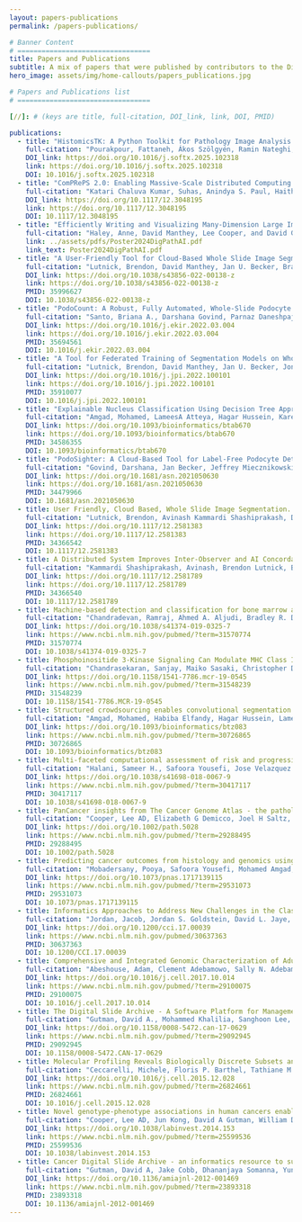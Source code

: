 ```yaml
---
layout: papers-publications
permalink: /papers-publications/

# Banner Content
# =================================
title: Papers and Publications
subtitle: A mix of papers that were published by contributors to the Digital Slide Archive and by unaffiliated researchers who have found the system to be useful in their work.
hero_image: assets/img/home-callouts/papers_publications.jpg

# Papers and Publications list
# =================================

[//]: # (keys are title, full-citation, DOI_link, link, DOI, PMID)

publications:
  - title: "HistomicsTK: A Python Toolkit for Pathology Image Analysis Algorithms."
    full-citation: "Pourakpour, Fattaneh, Ákos Szölgyén, Ramin Nateghi, David A Gutman, David Manthey, and Lee AD Cooper. 2025. “HistomicsTK: A Python Toolkit for Pathology Image Analysis Algorithms.” SoftwareX 31 (September): 102318."
    DOI_link: https://doi.org/10.1016/j.softx.2025.102318
    link: https://doi.org/10.1016/j.softx.2025.102318
    DOI: 10.1016/j.softx.2025.102318
  - title: "ComPRePS 2.0: Enabling Massive-Scale Distributed Computing on High-Performance Computing Cluster for Histopathological Data Processing."
    full-citation: "Katari Chaluva Kumar, Suhas, Anindya S. Paul, Haitham Abdelazim, Will Dunklin, David Manthey, Oleksandr Moskalenko, Sayat Mimar, Erik Deumens, and Pinaki Sarder. 2025. “ComPRePS 2.0: Enabling Massive-Scale Distributed Computing on High-Performance Computing Cluster for Histopathological Data Processing.” Edited by John E. Tomaszewski and Aaron D. Ward. Medical Imaging 2025: Digital and Computational Pathology. SPIE."
    DOI_link: https://doi.org/10.1117/12.3048195
    link: https://doi.org/10.1117/12.3048195
    DOI: 10.1117/12.3048195
  - title: "Efficiently Writing and Visualizing Many-Dimension Large Images."
    full-citation: "Haley, Anne, David Manthey, Lee Cooper, and David Gutman. 2024. “Poster Presentations: Efficiently Writing and Visualizing Many-Dimension Large Images.” Digital Pathology & AI Congress, May 7-8, 2024."
    link: ../assets/pdfs/Poster2024DigPathAI.pdf
    link_text: Poster2024DigPathAI.pdf
  - title: "A User-Friendly Tool for Cloud-Based Whole Slide Image Segmentation with Examples from Renal Histopathology."
    full-citation: "Lutnick, Brendon, David Manthey, Jan U. Becker, Brandon Ginley, Katharina Moos, Jonathan E. Zuckerman, Luis Rodrigues, et al. 2022. “A User-Friendly Tool for Cloud-Based Whole Slide Image Segmentation with Examples from Renal Histopathology.” Communications Medicine. Springer Science and Business Media LLC."
    DOI_link: https://doi.org/10.1038/s43856-022-00138-z
    link: https://doi.org/10.1038/s43856-022-00138-z
    PMID: 35996627
    DOI: 10.1038/s43856-022-00138-z
  - title: "PodoCount: A Robust, Fully Automated, Whole-Slide Podocyte Quantification Tool."
    full-citation: "Santo, Briana A., Darshana Govind, Parnaz Daneshpajouhnejad, Xiaoping Yang, Xiaoxin X. Wang, Komuraiah Myakala, Bryce A. Jones, et al. 2022. “PodoCount: A Robust, Fully Automated, Whole-Slide Podocyte Quantification Tool.” Kidney International Reports. Elsevier BV."
    DOI_link: https://doi.org/10.1016/j.ekir.2022.03.004
    link: https://doi.org/10.1016/j.ekir.2022.03.004
    PMID: 35694561
    DOI: 10.1016/j.ekir.2022.03.004
  - title: "A Tool for Federated Training of Segmentation Models on Whole Slide Images."
    full-citation: "Lutnick, Brendon, David Manthey, Jan U. Becker, Jonathan E. Zuckerman, Luis Rodrigues, Kuang-Yu Jen, and Pinaki Sarder. 2022. “A Tool for Federated Training of Segmentation Models on Whole Slide Images.” Journal of Pathology Informatics. Elsevier BV."
    DOI_link: https://doi.org/10.1016/j.jpi.2022.100101
    link: https://doi.org/10.1016/j.jpi.2022.100101
    PMID: 35910077
    DOI: 10.1016/j.jpi.2022.100101
  - title: "Explainable Nucleus Classification Using Decision Tree Approximation of Learned Embeddings"
    full-citation: "Amgad, Mohamed, LameesA Atteya, Hagar Hussein, Kareem Hosny Mohammed, Ehab Hafiz, Maha A T Elsebaie, Pooya Mobadersany, et al. 2021. “Explainable Nucleus Classification Using Decision Tree Approximation of Learned Embeddings.” Edited by Jinbo Xu. Bioinformatics, September."
    DOI_link: https://doi.org/10.1093/bioinformatics/btab670
    link: https://doi.org/10.1093/bioinformatics/btab670
    PMID: 34586355
    DOI: 10.1093/bioinformatics/btab670
  - title: "PodoSighter: A Cloud-Based Tool for Label-Free Podocyte Detection in Kidney Whole Slide Images"
    full-citation: "Govind, Darshana, Jan Becker, Jeffrey Miecznikowski, Avi Rosenberg, Julien Dang, Pierre Louis Tharaux, Rabi Yacoub, et al. 2021. “PodoSighter: A Cloud-Based Tool for Label-Free Podocyte Detection in Kidney Whole Slide Images.” Journal of the American Society of Nephrology, September, ASN.2021050630."
    DOI_link: https://doi.org/10.1681/asn.2021050630
    link: https://doi.org/10.1681/asn.2021050630
    PMID: 34479966
    DOI: 10.1681/asn.2021050630
  - title: User Friendly, Cloud Based, Whole Slide Image Segmentation.
    full-citation: "Lutnick, Brendon, Avinash Kammardi Shashiprakash, David Manthey, and Pinaki Sarder. 2021. “User Friendly, Cloud Based, Whole Slide Image Segmentation.” In Medical Imaging 2021: Digital Pathology, edited by John E. Tomaszewski and Aaron D. Ward. SPIE."
    DOI_link: https://doi.org/10.1117/12.2581383
    link: https://doi.org/10.1117/12.2581383
    PMID: 34366542
    DOI: 10.1117/12.2581383
  - title: A Distributed System Improves Inter-Observer and AI Concordance in Annotating Interstitial Fibrosis and Tubular Atrophy.
    full-citation: "Kammardi Shashiprakash, Avinash, Brendon Lutnick, Brandon Ginley, Darshana Govind, Nicholas Lucarelli, Kuang-Yu Jen, Avi Z. Rosenberg, et al. 2021. “A Distributed System Improves Inter-Observer and AI Concordance in Annotating Interstitial Fibrosis and Tubular Atrophy.” In Medical Imaging 2021: Digital Pathology, edited by John E. Tomaszewski and Aaron D. Ward. SPIE."
    DOI_link: https://doi.org/10.1117/12.2581789
    link: https://doi.org/10.1117/12.2581789
    PMID: 34366540
    DOI: 10.1117/12.2581789
  - title: Machine-based detection and classification for bone marrow aspirate differential counts - initial development focusing on nonneoplastic cells.
    full-citation: "Chandradevan, Ramraj, Ahmed A. Aljudi, Bradley R. Drumheller, Nilakshan Kunananthaseelan, Mohamed Amgad, David A. Gutman, Lee A. D. Cooper, and David L. Jaye. “Machine-Based Detection and Classification for Bone Marrow Aspirate Differential Counts: Initial Development Focusing on Nonneoplastic Cells.” Laboratory Investigation 100, no. 1 (September 30, 2019): 98–109."
    DOI_link: https://doi.org/10.1038/s41374-019-0325-7
    link: https://www.ncbi.nlm.nih.gov/pubmed/?term=31570774
    PMID: 31570774
    DOI: 10.1038/s41374-019-0325-7
  - title: Phosphoinositide 3-Kinase Signaling Can Modulate MHC Class I and II Expression.
    full-citation: "Chandrasekaran, Sanjay, Maiko Sasaki, Christopher D. Scharer, Haydn T. Kissick, Dillon G. Patterson, Kelly R. Magliocca, John T. Seykora, et al. “Phosphoinositide 3-Kinase Signaling Can Modulate MHC Class I and II Expression.” Molecular Cancer Research 17, no. 12 (September 23, 2019): 2395–2409."
    DOI_link: https://doi.org/10.1158/1541-7786.mcr-19-0545
    link: https://www.ncbi.nlm.nih.gov/pubmed/?term=31548239
    PMID: 31548239
    DOI: 10.1158/1541-7786.MCR-19-0545
  - title: Structured crowdsourcing enables convolutional segmentation of histology images.
    full-citation: "Amgad, Mohamed, Habiba Elfandy, Hagar Hussein, Lamees A Atteya, Mai A T Elsebaie, Lamia S Abo Elnasr, Rokia A Sakr, et al. “Structured Crowdsourcing Enables Convolutional Segmentation of Histology Images.” Edited by Robert Murphy. Bioinformatics 35, no. 18 (February 6, 2019): 3461–67."
    DOI_link: https://doi.org/10.1093/bioinformatics/btz083
    link: https://www.ncbi.nlm.nih.gov/pubmed/?term=30726865
    PMID: 30726865
    DOI: 10.1093/bioinformatics/btz083
  - title: Multi-faceted computational assessment of risk and progression in oligodendroglioma implicates NOTCH and PI3K pathways.
    full-citation: "Halani, Sameer H., Safoora Yousefi, Jose Velazquez Vega, Michael R. Rossi, Zheng Zhao, Fatemeh Amrollahi, Chad A. Holder, et al. “Multi-Faceted Computational Assessment of Risk and Progression in Oligodendroglioma Implicates NOTCH and PI3K Pathways.” Npj Precision Oncology 2, no. 1 (November 6, 2018)."
    DOI_link: https://doi.org/10.1038/s41698-018-0067-9
    link: https://www.ncbi.nlm.nih.gov/pubmed/?term=30417117
    PMID: 30417117
    DOI: 10.1038/s41698-018-0067-9
  - title: PanCancer insights from The Cancer Genome Atlas - the pathologist's perspective.
    full-citation: "Cooper, Lee AD, Elizabeth G Demicco, Joel H Saltz, Reid T Powell, Arvind Rao, and Alexander J Lazar. “PanCancer Insights from The Cancer Genome Atlas: The Pathologist’s Perspective.” The Journal of Pathology 244, no. 5 (February 22, 2018): 512–24."
    DOI_link: https://doi.org/10.1002/path.5028
    link: https://www.ncbi.nlm.nih.gov/pubmed/?term=29288495
    PMID: 29288495
    DOI: 10.1002/path.5028
  - title: Predicting cancer outcomes from histology and genomics using convolutional networks.
    full-citation: "Mobadersany, Pooya, Safoora Yousefi, Mohamed Amgad, David A. Gutman, Jill S. Barnholtz-Sloan, José E. Velázquez Vega, Daniel J. Brat, and Lee A. D. Cooper. “Predicting Cancer Outcomes from Histology and Genomics Using Convolutional Networks.” Proceedings of the National Academy of Sciences 115, no. 13 (March 12, 2018): E2970–79."
    DOI_link: https://doi.org/10.1073/pnas.1717139115
    link: https://www.ncbi.nlm.nih.gov/pubmed/?term=29531073
    PMID: 29531073
    DOI: 10.1073/pnas.1717139115
  - title: Informatics Approaches to Address New Challenges in the Classification of Lymphoid Malignancies.
    full-citation: "Jordan, Jacob, Jordan S. Goldstein, David L. Jaye, Metin Gurcan, Christopher R. Flowers, and Lee A.D. Cooper. “Informatics Approaches to Address New Challenges in the Classification of Lymphoid Malignancies.” JCO Clinical Cancer Informatics, no. 2 (December 2018): 1–9."
    DOI_link: https://doi.org/10.1200/cci.17.00039
    link: https://www.ncbi.nlm.nih.gov/pubmed/30637363
    PMID: 30637363
    DOI: 10.1200/CCI.17.00039
  - title: Comprehensive and Integrated Genomic Characterization of Adult Soft Tissue Sarcomas.
    full-citation: "Abeshouse, Adam, Clement Adebamowo, Sally N. Adebamowo, Rehan Akbani, Teniola Akeredolu, Adrian Ally, Matthew L. Anderson, et al. “Comprehensive and Integrated Genomic Characterization of Adult Soft Tissue Sarcomas.” Cell 171, no. 4 (November 2017): 950–965.e28."
    DOI_link: https://doi.org/10.1016/j.cell.2017.10.014
    link: https://www.ncbi.nlm.nih.gov/pubmed/?term=29100075
    PMID: 29100075
    DOI: 10.1016/j.cell.2017.10.014
  - title: The Digital Slide Archive - A Software Platform for Management, Integration, and Analysis of Histology for Cancer Research.
    full-citation: "Gutman, David A., Mohammed Khalilia, Sanghoon Lee, Michael Nalisnik, Zach Mullen, Jonathan Beezley, Deepak R. Chittajallu, David Manthey, and Lee A.D. Cooper. “The Digital Slide Archive: A Software Platform for Management, Integration, and Analysis of Histology for Cancer Research.” Cancer Research 77, no. 21 (October 31, 2017): e75–78."
    DOI_link: https://doi.org/10.1158/0008-5472.can-17-0629
    link: https://www.ncbi.nlm.nih.gov/pubmed/?term=29092945
    PMID: 29092945
    DOI: 10.1158/0008-5472.CAN-17-0629
  - title: Molecular Profiling Reveals Biologically Discrete Subsets and Pathways of Progression in Diffuse Glioma.
    full-citation: "Ceccarelli, Michele, Floris P. Barthel, Tathiane M. Malta, Thais S. Sabedot, Sofie R. Salama, Bradley A. Murray, Olena Morozova, et al. “Molecular Profiling Reveals Biologically Discrete Subsets and Pathways of Progression in Diffuse Glioma.” Cell 164, no. 3 (January 2016): 550–63."
    DOI_link: https://doi.org/10.1016/j.cell.2015.12.028
    link: https://www.ncbi.nlm.nih.gov/pubmed/?term=26824661
    PMID: 26824661
    DOI: 10.1016/j.cell.2015.12.028
  - title: Novel genotype-phenotype associations in human cancers enabled by advanced molecular platforms and computational analysis of whole slide images.
    full-citation: "Cooper, Lee AD, Jun Kong, David A Gutman, William D Dunn, Michael Nalisnik, and Daniel J Brat. “Novel Genotype-Phenotype Associations in Human Cancers Enabled by Advanced Molecular Platforms and Computational Analysis of Whole Slide Images.” Laboratory Investigation 95, no. 4 (January 19, 2015): 366–76."
    DOI_link: https://doi.org/10.1038/labinvest.2014.153
    link: https://www.ncbi.nlm.nih.gov/pubmed/?term=25599536
    PMID: 25599536
    DOI: 10.1038/labinvest.2014.153
  - title: Cancer Digital Slide Archive - an informatics resource to support integrated in silico analysis of TCGA pathology data.
    full-citation: "Gutman, David A, Jake Cobb, Dhananjaya Somanna, Yuna Park, Fusheng Wang, Tahsin Kurc, Joel H Saltz, Daniel J Brat, Lee A D Cooper, and Jun Kong. “Cancer Digital Slide Archive: An Informatics Resource to Support Integrated in Silico Analysis of TCGA Pathology Data.” Journal of the American Medical Informatics Association 20, no. 6 (November 2013): 1091–98."
    DOI_link: https://doi.org/10.1136/amiajnl-2012-001469
    link: https://www.ncbi.nlm.nih.gov/pubmed/?term=23893318
    PMID: 23893318
    DOI: 10.1136/amiajnl-2012-001469
---
```

